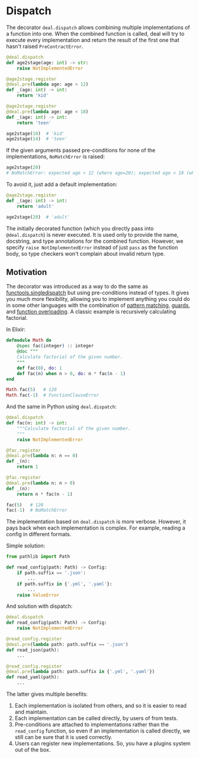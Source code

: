 # Dispatch

The decorator `deal.dispatch` allows combining multiple implementations of a function into one. When the combined function is called, deal will try to execute every implementation and return the result of the first one that hasn't raised `PreContractError`.

```python
@deal.dispatch
def age2stage(age: int) -> str:
    raise NotImplementedError

@age2stage.register
@deal.pre(lambda age: age < 12)
def _(age: int) -> int:
    return 'kid'

@age2stage.register
@deal.pre(lambda age: age < 18)
def _(age: int) -> int:
    return 'teen'

age2stage(10)  # 'kid'
age2stage(14)  # 'teen'
```

If the given arguments passed pre-conditions for none of the implementations, `NoMatchError` is raised:

```python
age2stage(20)
# NoMatchError: expected age < 12 (where age=20); expected age < 18 (where age=20)
```

To avoid it, just add a default implementation:

```python
@age2stage.register
def _(age: int) -> int:
    return 'adult'

age2stage(20)  # 'adult'
```

The initially decorated function (which you directly pass into `@deal.dispatch`) is never executed. It is used only to provide the name, docstring, and type annotations for the combined function. However, we specify `raise NotImplementedError` instead of just `pass` as the function body, so type checkers won't complain about invalid return type.

## Motivation

The decorator was introduced as a way to do the same as [functools.singledispatch] but using pre-conditions instead of types. It gives you much more flexibility, allowing you to implement anything you could do in some other languages with the combination of [pattern matching], [guards], and [function overloading]. A classic example is recursively calculating factorial.

In Elixir:

```elixir
defmodule Math do
    @spec fac(integer) :: integer
    @doc """
    Calculate factorial of the given number.
    """
    def fac(0), do: 1
    def fac(n) when n > 0, do: n * fac(n - 1)
end

Math.fac(5)   # 120
Math.fac(-1)  # FunctionClauseError
```

And the same in Python using `deal.dispatch`:

```python
@deal.dispatch
def fac(n: int) -> int:
    """Calculate factorial of the given number.
    """
    raise NotImplementedError

@fac.register
@deal.pre(lambda n: n == 0)
def _(n):
    return 1

@fac.register
@deal.pre(lambda n: n > 0)
def _(n):
    return n * fac(n - 1)

fac(5)   # 120
fac(-1)  # NoMatchError
```

The implementation based on `deal.dispatch` is more verbose. However, it pays back when each implementation is complex. For example, reading a config in different formats.

Simple solution:

```python
from pathlib import Path

def read_config(path: Path) -> Config:
    if path.suffix == '.json':
        ...
    if path.suffix in {'.yml', '.yaml'}:
        ...
    raise ValueError
```

And solution with dispatch:

```python
@deal.dispatch
def read_config(path: Path) -> Config:
    raise NotImplementedError

@read_config.register
@deal.pre(lambda path: path.suffix == '.json')
def read_json(path):
    ...

@read_config.register
@deal.pre(lambda path: path.suffix in {'.yml', '.yaml'})
def read_yaml(path):
    ...
```

The latter gives multiple benefits:

1. Each implementation is isolated from others, and so it is easier to read and maintain.
1. Each implementation can be called directly, by users of from tests.
1. Pre-conditions are attached to implementations rather than the `read_config` function, so even if an implementation is called directly, we still can be sure that it is used correctly.
1. Users can register new implementations. So, you have a plugins system out of the box.

[functools.singledispatch]: https://docs.python.org/3/library/functools.html#functools.singledispatch
[pattern matching]: https://en.wikipedia.org/wiki/Pattern_matching
[guards]: https://en.wikipedia.org/wiki/Guard_(computer_science)
[function overloading]: https://en.wikipedia.org/wiki/Function_overloading
